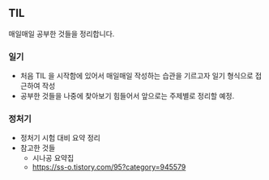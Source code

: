 ## TIL

매일매일 공부한 것들을 정리합니다.

### 일기
- 처음 TIL 을 시작함에 있어서 매일매일 작성하는 습관을 기르고자 일기 형식으로 접근하여 작성
- 공부한 것들을 나중에 찾아보기 힘들어서 앞으로는 주제별로 정리할 예정.
### 정처기
- 정처기 시험 대비 요약 정리
- 참고한 것들
    * 시나공 요약집
    * https://ss-o.tistory.com/95?category=945579
